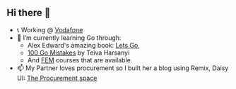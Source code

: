## Hi there 👋

- 📞 Working @ [Vodafone](https://www.vodafone.com/)
- 🌱 I’m currently learning Go through:
  - Alex Edward's amazing book: [Lets Go](https://lets-go.alexedwards.net/),
  - [100 Go Mistakes](https://www.wob.com/en-us/books/teiva-harsanyi/100-go-mistakes/9781617299599) by Teiva Harsanyi
  - And [FEM](https://frontendmasters.com/u/isjulianj/) courses that are available. 
- 📫 My Partner loves procurement so I built her a blog using Remix, Daisy UI: [The Procurement space](https://theprocurementspace.com?source=githubProfile)
